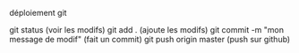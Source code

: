 déploiement git

git status
	(voir les modifs)
git add . 
	(ajoute les modifs)
git commit -m "mon message de modif"
	(fait un commit)
git push origin master
	(push sur github)